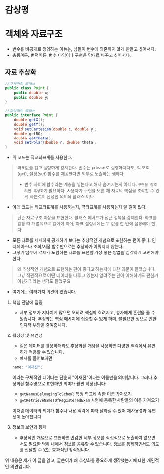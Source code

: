 # 감상평

# 객체와 자료구조

- 변수를 비공개로 정의하는 이뉴는, 남들이 변수에 의존하지 않게 만들고 싶어서다.
- 충동이든, 변덕이든, 변수 타입이나 구현을 맘대로 바꾸고 싶어서다.

## 자료 추상화

```java
//구체적인 클래스
public class Point {
    public double x;
    public double y;
}
```

```java
//추상적인 클래스
public interface Point {
    double getX();
    double getY();
    void setCartesian(double x, double y);
    double getRO;
    double getTheta();
    void setPolar(double r, double theta);
}
```

- 위 코드는 직교좌표계를 사용한다.

> 좌표값을 읽고 설정하게 강제한다. 변수는 private로 설정하더라도, 각 조회(get), 설정(set) 함수를 제공한다면 외부로 노출하는 셈이다.
>
> - 변수 사이에 함수라는 계층을 넣는다고 해서 숨겨지는게 아니다. `구현을 감추려면 추상화`가 필요하다. 사용자가 구현을 모른 채 자료의 핵심을 조작할 수 있게 하는것이 진정한 의미의 클래스 이다.

- 아래 코드는 직교좌표계를 사용하는지, 극좌표계를 사용하는지 알 길이 없다.

> 단순 자료구조 이상을 표현한다. 클래스 메서드가 접근 정책을 강제한다.
> 좌표를 읽을 때 개별적으로 읽어야 하며, 좌표 설정시에는 두 값을 한 번에 설정해야 한다.

- 모든 자료를 세세하게 공개하기 보다는 추상적인 개념으로 표현하는 편이 좋다. 인터페이스나 조회/서정 함수만으로는 추상화가 이뤄지지 않는다.
- 그렇기 땜누에 객체가 포함하는 자료를 표현할 가장 좋은 방법을 심각하게 고민해야 한다.

> 왜 추상적인 개념으로 표현하는 편이 좋다고 하는지에 대한 의문이 들었습니다. 그냥 직관적으로 어떤 데이터를 다루고 있는지 알려주는 편이 이해하기도 편한거 아닌가? 라는 생각도 들었구요

- 여기에는 여러가지 의견이 있습니다.

1. 핵심 전달에 집중
   - 세부 정보가 지나치게 많으면 오히려 핵심이 흐려지고, 청자에게 혼란을 줄 수 있습니다.
     추상화는 핵심 메시지에 집중할 수 있게 하며, 불필요한 정보로 인한 인지적 부담을 줄여줍니다.
2. 확장성 및 유연성

   - 같은 데이터를 활용하더라도 추상화된 개념을 사용하면 다양한 맥락에서 유연하게 적용할 수 있습니다.
   - 예시를 들어보자면

   ```js
   name: "이재진";
   ```

   이라는 구체적인 데이터는 단순히 "이재진"이라는 이름만을 의미합니다. 그러나 추상화된 함수명으로 표현하면 의미가 훨씬 확장됩니다:

   - `getNamesBelongingToSchool` 특정 학교에 속한 이름 가져오기
   - `getRetrieveNamesOfRegisteredExam` 시험에 등록한 사람들의 이름 가져오기

   이처럼 데이터의 의미가 함수나 사용 맥락에 따라 달라질 수 있어 재사용성과 유연성이 높아집니다.

3. 정보의 보안과 통제
   - 추상적인 개념으로 표현하면 민감한 세부 정보를 직접적으로 노출하지 않으면서도 필요한 범위 내에서 정보를 공유할 수 있습니다.
     정보를 통제하면서도 의도를 전달할 수 있는 효과적인 방식입니다.

위 내용은 제가 이 글을 읽고, 글쓴이가 왜 추상화를 중요하게 생각했는지에 대한 개인적인 의견입니다.

